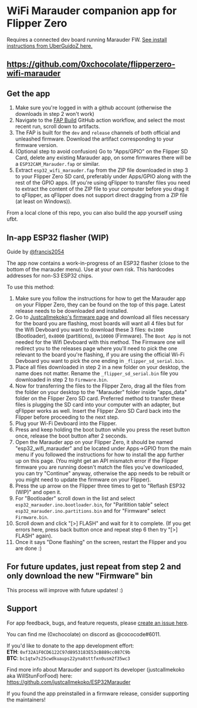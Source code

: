 # WiFi Marauder companion app for Flipper Zero

Requires a connected dev board running Marauder FW. [See install instructions from UberGuidoZ here.](https://github.com/UberGuidoZ/Flipper/tree/main/Wifi_DevBoard#marauder-install-information)

## https://github.com/0xchocolate/flipperzero-wifi-marauder

## Get the app
1. Make sure you're logged in with a github account (otherwise the downloads in step 2 won't work)
2. Navigate to the [FAP Build](https://github.com/0xchocolate/flipperzero-wifi-marauder/actions/workflows/build.yml)
   GitHub action workflow, and select the most recent run, scroll down to artifacts.
3. The FAP is built for the `dev` and `release` channels of both official and unleashed
   firmware. Download the artifact corresponding to your firmware version.
4. (Optional step to avoid confusion) Go to "Apps/GPIO" on the Flipper SD Card, delete any existing Marauder app, on some firmwares there will be a `ESP32CAM_Marauder.fap` or similar.
5. Extract `esp32_wifi_marauder.fap` from the ZIP file downloaded in step 3 to your Flipper Zero SD card, preferably under Apps/GPIO along with the rest of the GPIO apps. (If you're using qFlipper to transfer files you need to extract the content of the ZIP file to your computer before you drag it to qFlipper, as qFlipper does not support direct dragging from a ZIP file (at least on Windows)).

From a local clone of this repo, you can also build the app yourself using ufbt.

## In-app ESP32 flasher (WIP)
Guide by [@francis2054](https://github.com/francis2054)

The app now contains a work-in-progress of an ESP32 flasher (close to the bottom of the marauder menu). Use at your own risk. This hardcodes addresses for non-S3 ESP32 chips.

To use this method:
1. Make sure you follow the instructions for how to get the Marauder app on your Flipper Zero, they can be found on the top of this page. Latest release needs to be downloaded and installed.
2. Go to [Justcallmekoko's firmware page](https://github.com/justcallmekoko/ESP32Marauder/wiki/update-firmware#using-spacehuhn-web-updater) and download all files necessary for the board you are flashing, most boards will want all 4 files but for the Wifi Devboard you want to download these 3 files: `0x1000` (Bootloader), `0x8000` (partitions), `0x10000` (Firmware). The `Boot App` is not needed for the Wifi Devboard with this method. The Firmware one will redirect you to the releases page where you'll need to pick the one relevant to the board you're flashing, if you are using the official Wi-Fi Devboard you want to pick the one ending in `_flipper_sd_serial.bin`. 
3. Place all files downloaded in step 2 in a new folder on your desktop, the name does not matter. Rename the `_flipper_sd_serial.bin` file you downloaded in step 2 to `Firmware.bin`.
4. Now for transferring the files to the Flipper Zero, drag all the files from the folder on your desktop to the "Marauder" folder inside "apps_data" folder on the Flipper Zero SD card. Preferred method to transfer these files is plugging the SD card into your computer with an adapter, but qFlipper works as well. Insert the Flipper Zero SD Card back into the Flipper before proceeding to the next step.
5. Plug your Wi-Fi Devboard into the Flipper.
6. Press and keep holding the boot button while you press the reset button once, release the boot button after 2 seconds.
7. Open the Marauder app on your Flipper Zero, it should be named "esp32_wifi_marauder" and be located under Apps->GPIO from the main menu if you followed the instructions for how to install the app further up on this page. (You might get an API mismatch error if the Flipper firmware you are running doesn't match the files you've downloaded, you can try "Continue" anyway, otherwise the app needs to be rebuilt or you might need to update the firmware on your Flipper).
8. Press the up arrow on the Flipper three times to get to "Reflash ESP32 (WIP)" and open it.
9. For "Bootloader" scroll down in the list and select `esp32_marauder.ino.bootloader.bin`, for "Paritition table" select `esp32_marauder.ino.partitions.bin` and for "Firmware" select `Firmware.bin`.
10. Scroll down and click "[>] FLASH" and wait for it to complete. (If you get errors here, press back button once and repeat step 6 then try "[>] FLASH" again).
11. Once it says "Done flashing" on the screen, restart the Flipper and you are done :)

## For future updates, just repeat from step 2 and only download the new "Firmware" bin

This process will improve with future updates! :)

## Support

For app feedback, bugs, and feature requests, please [create an issue here](https://github.com/0xchocolate/flipperzero-firmware-with-wifi-marauder-companion/issues).

You can find me (0xchocolate) on discord as @cococode#6011.

If you'd like to donate to the app development effort:  
**ETH**: `0xf32A1F0CD6122C97d8953183E53cB889cc087C9b`  
**BTC**: `bc1qtw7s25cwdkuaups22yna8sttfxn0usm2f35wc3`

Find more info about Marauder and support its developer (justcallmekoko aka WillStunForFood) here: https://github.com/justcallmekoko/ESP32Marauder

If you found the app preinstalled in a firmware release, consider supporting the maintainers!
